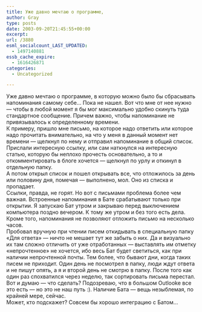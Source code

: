 ```yaml
---
title: Уже давно мечтаю о программе,
author: Gray
type: posts
date: 2003-09-20T21:45:55+00:00
excerpt:
url: /3880
esml_socialcount_LAST_UPDATED:
  - 1497140881
essb_cache_expire:
  - 1616426871
categories:
  - Uncategorized

---
```








Уже давно мечтаю о программе, в которую можно было бы сбрасывать напоминания самому себе&#8230; Пока не нашел. Вот что мне от нее нужно &#8212; чтобы в любой момент я бы мог максимально удобно скинуть туда стандартное сообщение. Причем важно, чтобы напоминание не привязывалось к определенному времени.  
К примеру, пришло мне письмо, на которое надо ответить или которое надо прочитать внимательно, на что у меня в данный момент нет времени &#8212; щелкнул по нему и отправил напоминание в общий список.  
Прислали интересную ссылку, или сам наткнулся на интересную статью, которую бы неплохо прочесть основательно, а то и откомментировать в блоге хочется &#8212; щелкнул по урлу и откинул в отдельную папку.  
А потом открыл список и пошел открывать все, что отложилось за день или половину дня, помечая &#8212; выполнено, мол. Оно из списка и пропадает.  
Ссылки, правда, не горят. Но вот с письмами проблема более чем важная. Встроенные напоминания в Бате срабатывают только при открытии. Я запускаю Бат утром и закрываю перед выключением компьютера поздно вечером. К тому же утром и без того есть дела. Кроме того, напоминания не позволяют отложить письмо на несколько часов.  
Пробовал вручную при чтении писем откидывать в специальную папку &#171;Для ответа&#187; &#8212; ничто не мешает тут же забыть о них. Да и визуально их там сложно отличить от уже отработанных &#8212; выставлять им отметку &#171;непрочтенное&#187; не хочется, ибо весь Бат будет светиться, как при наличии непрочтенной почты. Тем более, что бывают дни, когда таких писем не приходит. Один день не посмотрел в папку, люди ждут ответа и не пишут опять, а я и второй день не смотрю в папку. После того как один раз спохватился через неделю, так сортировать письма перестал.  
Вот и думаю &#8212; что сделать? Подозреваю, что в большом Outlooke все это есть &#8212; но это не наш путь :). Наличие Бата &#8212; вещь незыблемая, по крайней мере, сейчас.  
Может, кто подскажет? Совсем бы хорошо интеграцию с Батом&#8230;